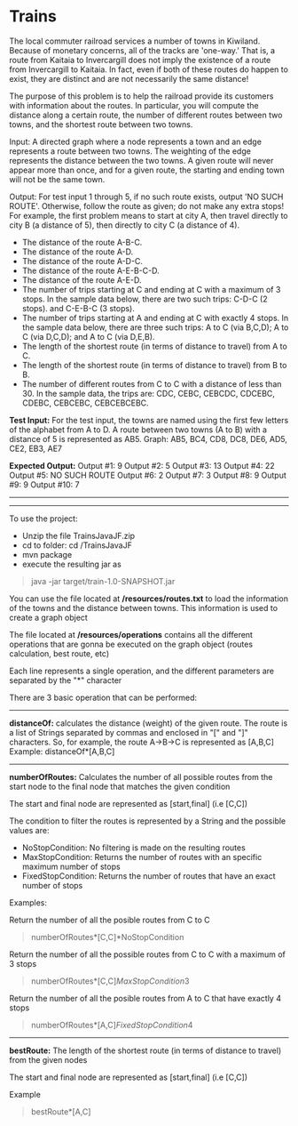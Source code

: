 # Trains

The local commuter railroad services a number of towns in Kiwiland.  Because of monetary concerns, all of the tracks are 'one-way.'  That is, a route from Kaitaia to Invercargill does not imply the existence of a route from Invercargill to Kaitaia.  In fact, even if both of these routes do happen to exist, they are distinct and are not necessarily the same distance!

The purpose of this problem is to help the railroad provide its customers with information about the routes.  In particular, you will compute the distance along a certain route, the number of different routes between two towns, and the shortest route between two towns.

Input:  A directed graph where a node represents a town and an edge represents a route between two towns.  The weighting of the edge represents the distance between the two towns.  A given route will never appear more than once, and for a given route, the starting and ending town will not be the same town.

Output: For test input 1 through 5, if no such route exists, output 'NO SUCH ROUTE'.  Otherwise, follow the route as given; do not make any extra stops!  For example, the first problem means to start at city A, then travel directly to city B (a distance of 5), then directly to city C (a distance of 4).

- The distance of the route A-B-C.
- The distance of the route A-D.
- The distance of the route A-D-C.
- The distance of the route A-E-B-C-D.
- The distance of the route A-E-D.
- The number of trips starting at C and ending at C with a maximum of 3 stops.  In the sample data below, there are two such trips: C-D-C (2 stops). and C-E-B-C (3 stops).
- The number of trips starting at A and ending at C with exactly 4 stops.  In the sample data below, there are three such trips: A to C (via B,C,D); A to C (via D,C,D); and A to C (via D,E,B).
- The length of the shortest route (in terms of distance to travel) from A to C.
- The length of the shortest route (in terms of distance to travel) from B to B.
- The number of different routes from C to C with a distance of less than 30.  In the sample data, the trips are: CDC, CEBC, CEBCDC, CDCEBC, CDEBC, CEBCEBC, CEBCEBCEBC.


**Test Input:**
For the test input, the towns are named using the first few letters of the alphabet from A to D.  A route between two towns (A to B) with a distance of 5 is represented as AB5.
Graph: AB5, BC4, CD8, DC8, DE6, AD5, CE2, EB3, AE7

**Expected Output:**
Output #1: 9
Output #2: 5
Output #3: 13
Output #4: 22
Output #5: NO SUCH ROUTE
Output #6: 2
Output #7: 3
Output #8: 9
Output #9: 9
Output #10: 7


------------


------------


To use the project:

 - Unzip the file TrainsJavaJF.zip
 - cd to folder: cd /TrainsJavaJF
 - mvn package
 - execute the resulting jar as

> java -jar target/train-1.0-SNAPSHOT.jar

You can use the file located at **/resources/routes.txt** to load the information of the towns and the distance between towns. This information is used to create a graph object

The file located at **/resources/operations** contains all the different operations that are gonna be executed on the graph object (routes calculation, best route, etc)

Each line represents a single operation, and the different parameters are separated by the "*" character

There are 3 basic operation that can be performed:


----------


**distanceOf:** calculates the distance (weight) of the given route. The route is a list of Strings separated by commas and enclosed in "[" and "]" characters. So, for example, the route A->B->C is represented as [A,B,C]
Example: distanceOf*[A,B,C]


----------


**numberOfRoutes:** Calculates the number of all possible routes from the start node to the final node that matches the given condition

The start and final node are represented as [start,final] (i.e [C,C])

The condition to filter the routes is represented by a String and the possible values are:

 - NoStopCondition: No filtering is made on the resulting routes
 - MaxStopCondition: Returns the number of routes with an specific maximum number of stops
 - FixedStopCondition: Returns the number of routes that have an exact number of stops

Examples:

Return the number of all the posible routes from C to C

> numberOfRoutes*[C,C]*NoStopCondition

Return the number of all the possible routes from C to C with a maximum of 3 stops

> numberOfRoutes*[C,C]*MaxStopCondition*3

Return the number of all the posible routes from A to C that have exactly 4 stops

> numberOfRoutes*[A,C]*FixedStopCondition*4


----------


**bestRoute:** The length of the shortest route (in terms of distance to travel) from the given nodes

The start and final node are represented as [start,final] (i.e [C,C])

Example

> bestRoute*[A,C]